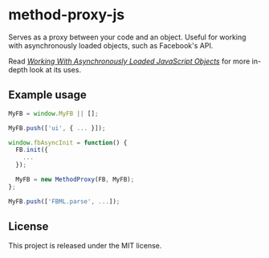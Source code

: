 # method-proxy-js

Serves as a proxy between your code and an object. Useful for working with
asynchronously loaded objects, such as Facebook's API.

Read <cite>[Working With Asynchronously Loaded JavaScript Objects][blog]</cite>
for more in-depth look at its uses.

[blog]: http://causes.github.io/blog/2013/05/28/working-with-asynchronously-loaded-javascript-objects/

## Example usage

```javascript
MyFB = window.MyFB || [];

MyFB.push(['ui', { ... }]);

window.fbAsyncInit = function() {
  FB.init({
    ...
  });

  MyFB = new MethodProxy(FB, MyFB);
};

MyFB.push(['FBML.parse', ...]);
```

## License

This project is released under the MIT license.
